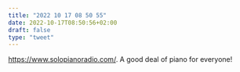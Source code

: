 ```yaml
---
title: "2022 10 17 08 50 55"
date: 2022-10-17T08:50:56+02:00
draft: false
type: "tweet"
---
```

<https://www.solopianoradio.com/>. A good deal of piano for everyone!
